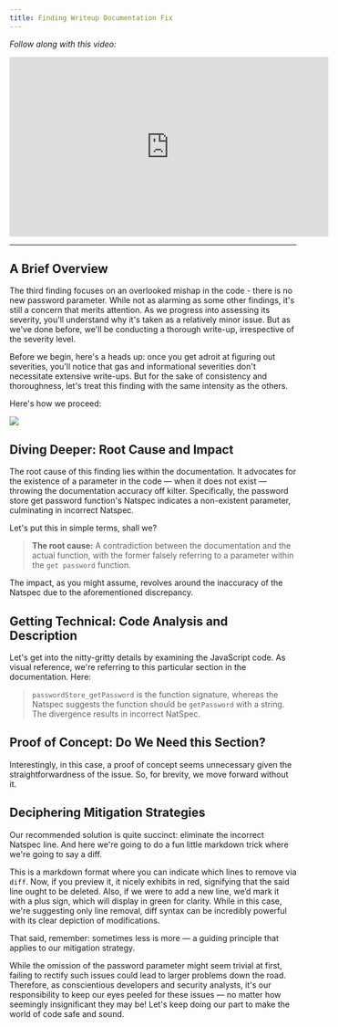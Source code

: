 ```yaml
---
title: Finding Writeup Documentation Fix
---
```


_Follow along with this video:_

<iframe width="560" height="315" src="https://www.youtube.com/embed/wUKTDt44veE?si=eGff3Ju9F4_mcaF3" title="YouTube video player" frameborder="0" allow="accelerometer; autoplay; clipboard-write; encrypted-media; gyroscope; picture-in-picture; web-share" allowfullscreen></iframe>

---

## A Brief Overview

The third finding focuses on an overlooked mishap in the code - there is no new password parameter. While not as alarming as some other findings, it's still a concern that merits attention. As we progress into assessing its severity, you'll understand why it's taken as a relatively minor issue. But as we've done before, we'll be conducting a thorough write-up, irrespective of the severity level.

Before we begin, here's a heads up: once you get adroit at figuring out severities, you'll notice that gas and informational severities don't necessitate extensive write-ups. But for the sake of consistency and thoroughness, let's treat this finding with the same intensity as the others.

Here's how we proceed:

![](https://cdn.videotap.com/IArtvAsHoY19oT7nCiE3-30.97.png)

## Diving Deeper: Root Cause and Impact

The root cause of this finding lies within the documentation. It advocates for the existence of a parameter in the code — when it does not exist — throwing the documentation accuracy off kilter. Specifically, the password store get password function's Natspec indicates a non-existent parameter, culminating in incorrect Natspec.

Let's put this in simple terms, shall we?

> **The root cause:** A contradiction between the documentation and the actual function, with the former falsely referring to a parameter within the `get password` function.

The impact, as you might assume, revolves around the inaccuracy of the Natspec due to the aforementioned discrepancy.

## Getting Technical: Code Analysis and Description

Let's get into the nitty-gritty details by examining the JavaScript code. As visual reference, we're referring to this particular section in the documentation. Here:

> `passwordStore_getPassword` is the function signature, whereas the Natspec suggests the function should be `getPassword` with a string. The divergence results in incorrect NatSpec.

## Proof of Concept: Do We Need this Section?

Interestingly, in this case, a proof of concept seems unnecessary given the straightforwardness of the issue. So, for brevity, we move forward without it.

## Deciphering Mitigation Strategies

Our recommended solution is quite succinct: eliminate the incorrect Natspec line. And here we're going to do a fun little markdown trick where we're going to say a diff.

This is a markdown format where you can indicate which lines to remove via `diff`. Now, if you preview it, it nicely exhibits in red, signifying that the said line ought to be deleted. Also, if we were to add a new line, we’d mark it with a plus sign, which will display in green for clarity. While in this case, we're suggesting only line removal, diff syntax can be incredibly powerful with its clear depiction of modifications.

That said, remember: sometimes less is more — a guiding principle that applies to our mitigation strategy.

While the omission of the password parameter might seem trivial at first, failing to rectify such issues could lead to larger problems down the road. Therefore, as conscientious developers and security analysts, it's our responsibility to keep our eyes peeled for these issues — no matter how seemingly insignificant they may be! Let's keep doing our part to make the world of code safe and sound.
